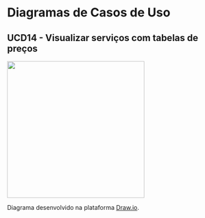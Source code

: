 # Diagramas de Casos de Uso

## UCD14 - Visualizar serviços com tabelas de preços
<div class="toolgrid">
	<div>
        <img height="320px" src="../../../img/diagramas-casos-uso/uc14.png"> 
    </div>
</div>
<p align="justify">Diagrama desenvolvido na plataforma <a href = "https://app.diagrams.net/">Draw.io</a>.</p>